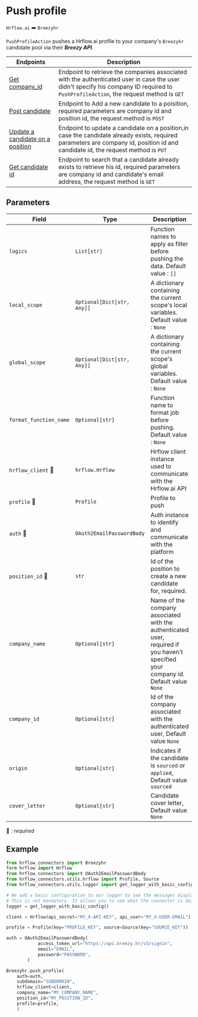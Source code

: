 # Push profile
`Hrflow.ai` :arrow_right: `Breezyhr`

`PushProfileAction` pushes a Hrflow.ai profile to your company's `Breezyhr` candidate pool via their ***Breezy API***.

| Endpoints | Description |
| --------- | ----------- |
| [Get company_id](https://developer.breezy.hr/docs/companies)          | Endpoint to retrieve the companies associated with the authenticated user in case the user didn't specify his company ID required to `PushProfileAction`, the request method is `GET`           |
| [Post candidate](https://developer.breezy.hr/docs/company-position-candidates-add)         |   Endpoint to Add a new candidate to a poisition, required parameters are company id and position id, the request method is `POST`    |
|[Update a candidate on a position](https://developer.breezy.hr/docs/company-position-candidate-update)           | Endpoint to update a candidate on a position,in case the candidate already exists, required parameters are company id, position id and candidate id, the request method is `PUT`|
|[Get candidate id](https://developer.breezy.hr/docs/company-candidates-search)| Endpoint to search that a candidate already exists to retrieve his id, required parameters are company id and candidate's email address, the request method is `GET`|

## Parameters

| Field | Type | Description |
| ----- | ---- | ----------- |
| `logics`  | `List[str]` | Function names to apply as filter before pushing the data. Default value : `[]`        |
| `local_scope`  | `Optional[Dict[str, Any]]` | A dictionary containing the current scope's local variables. Default value : `None`        |
| `global_scope`  | `Optional[Dict[str, Any]]` | A dictionary containing the current scope's global variables. Default value : `None`       |
| `format_function_name`  | `Optional[str]` | Function name to format job before pushing. Default value : `None`        |
| `hrflow_client` :red_circle: | `hrflow.Hrflow` | Hrflow client instance used to communicate with the Hrflow.ai API        |
| `profile` :red_circle: | `Profile` | Profile to push        |
| `auth` :red_circle: | `OAuth2EmailPasswordBody` | Auth instance to identify and communicate with the platform        |
| `position_id` :red_circle: | `str` | Id of the position to create a new candidate for, required.      |
| `company_name` | `Optional[str]` | Name of the company associated with the authenticated user, required if you haven't specified your company id. Default value `None`       |
| `company_id` | `Optional[str]` | Id of the company associated with the authenticated user, Default value `None`      |
| `origin` | `Optional[str]` | Indicates if the candidate is `sourced` or `applied`, Default value `sourced`      |
| `cover_letter` | `Optional[str]` | Candidate cover letter, Default value `None`      |


:red_circle: : *required*

## Example

```python
from hrflow_connectors import Breezyhr
form hrflow import Hrflow
from hrflow_connectors import OAuth2EmailPasswordBody
from hrflow_connectors.utils.hrflow import Profile, Source
from hrflow_connectors.utils.logger import get_logger_with_basic_config

# We add a basic configuration to our logger to see the messages displayed in the standard output
# This is not mandatory. It allows you to see what the connector is doing.
logger = get_logger_with_basic_config()

client = Hrflow(api_secret="MY_X-API-KEY", api_user="MY_X-USER-EMAIL")

profile = Profile(key="PROFILE_KEY", source=Source(key="SOURCE_KEY"))

auth = OAuth2EmailPasswordBody(
            access_token_url="https://api.breezy.hr/v3/signin",
            email="EMAIL",
            password="PASSWORD",
        )

Breezyhr.push_profile(
    auth=auth,
    subdomain="SUBDOMAIN",
    hrflow_client=client,
    company_name="MY_COMPANY_NAME",
    position_id="MY_POSITION_ID",
    profile=profile,
    )
```